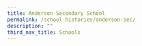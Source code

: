```yaml
---
title: Anderson Secondary School
permalink: /school-histories/anderson-sec/
description: ""
third_nav_title: Schools
---
```


